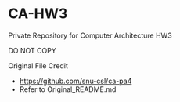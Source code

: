# CA-HW3

Private Repository for Computer Architecture HW3

DO NOT COPY

Original File Credit
- https://github.com/snu-csl/ca-pa4
- Refer to Original_README.md
